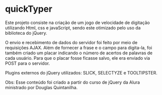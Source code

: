 # quickTyper

Este projeto consiste na criação de um jogo de velocidade de digitação utilizando  Html, css   e javaScript, 
sendo este otimizado pelo uso da  biblioteca do jQuery. 

O envio e recebimento de dados do servidor foi feito por meio de requisições AJAX. Além de fornecer a frase e o campo para digita-la, foi também criado um placar indicando o número de acertos de palavras de cada usuário. Para que o placar fosse ficasse salvo, ele era enviado via POST para o servidor. 

Plugins externos do jQuery utilizados: SLICK, SELECTYZE e TOOLTIPSTER.

Obs: Esse conteúdo foi criado a partir do curso de jQuery da Alura ministrado por Douglas Quintanilha.
